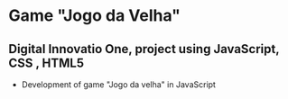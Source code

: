 # Game "Jogo da Velha"
## Digital Innovatio One, project using JavaScript, CSS , HTML5 

- Development of game "Jogo da velha" in JavaScript
